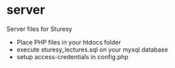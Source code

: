 server
======

Server files for Sturesy



- Place PHP files in your htdocs folder
- execute sturesy_lectures.sql on your mysql database
- setup access-credentials in config.php